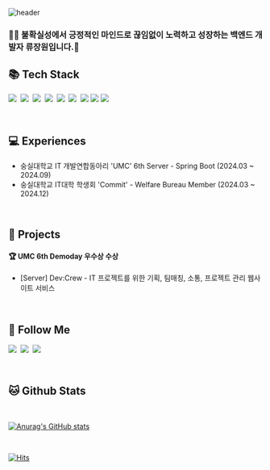 <div align="left">

![header](https://capsule-render.vercel.app/api?type=waving&color=gradient&height=210&section=header&text=JangWon%20Ryu&fontColor=000000&fontSize=70&fontAlign=50&fontAlignY=32&desc=%20&descSize=25&descAlign=75&descAlignY=55)

### 👨‍💻 불확실성에서 긍정적인 마인드로 끊임없이 노력하고 성장하는 백엔드 개발자 류장원입니다.👋
  
 
## 📚 Tech Stack 
<p align="left">
  <img src="https://img.shields.io/badge/Java-007396?style=flat-square&logo=Conda-Forge&logoColor=white"/>&nbsp;
  <img src="https://img.shields.io/badge/Spring-6DB33F?style=flat-square&logo=Spring&logoColor=white"/>&nbsp;
  <img src="https://img.shields.io/badge/SpringBoot-6DB33F?style=flat-square&logo=SpringBoot&logoColor=white"/>&nbsp;
  <img src="https://img.shields.io/badge/C-00599C?style=flat-square&logo=c%2B%2B&logoColor=white"/>&nbsp;
  <img src="https://img.shields.io/badge/Python-3776AB?style=flat-square&logo=Python&logoColor=white"/>&nbsp;
  <img src="https://img.shields.io/badge/Postman-FF6C37?style=flat-square&logo=Postman&logoColor=white"/>&nbsp;
  <img src="https://img.shields.io/badge/Swagger-85EA2D?style=flat-square&logo=swagger&logoColor=white"/>
  <img src="https://img.shields.io/badge/Amazon EC2-FF9900?style=flat-square&logo=Amazon EC2&logoColor=white"/>
  <img src="https://img.shields.io/badge/Amazon S3-569A31?style=flat-square&logo=Amazon S3&logoColor=white"/>
</p>

<br>

## 💻 Experiences
- 숭실대학교 IT 개발연합동아리 'UMC' 6th Server - Spring Boot (2024.03 ~ 2024.09)
- 숭실대학교 IT대학 학생회 'Commit' - Welfare Bureau Member (2024.03 ~ 2024.12)


<br>

## 💫 Projects
#### 🏆 UMC 6th Demoday 우수상 수상
- [Server] Dev:Crew - IT 프로젝트를 위한 기획, 팀매칭, 소통, 프로젝트 관리 웹사이트 서비스



<br>

## 🔎 Follow Me 
<p align="left">
  <a href="https://velog.io/@jangwon/posts"><img src="https://img.shields.io/badge/Velog-20C997?style=flat-square&logo=Velog&logoColor=white"></a>&nbsp
  <a href="https://eggplant-rain-8d0.notion.site/1dd29143b8f9437183bac78cd7a9c1c9?pvs=74"><img src="https://img.shields.io/badge/Portfolio-000000?style=flat-square&logo=Notion&logoColor=white"/></a>&nbsp
  <a href="https://www.instagram.com/j.circle_r/"><img src="https://img.shields.io/badge/Instagram-E4405F?style=flat-square&logo=Instagram&logoColor=white"/></a>
</p>
<br>

## 🐱 Github Stats
<br>

[![Anurag's GitHub stats](https://github-readme-stats.vercel.app/api?username=Jangwon0319&hide_title=true&show_icons=true&include_all_commits=true&disable_animations=true&theme=vue)](https://github.com/anuraghazra/github-readme-stats) 

<br>

[![Hits](https://hits.seeyoufarm.com/api/count/incr/badge.svg?url=https%3A%2F%2Fgithub.com%2FJangwon0319&count_bg=%23E9CEC4&title_bg=%23D992E3&icon=&icon_color=%23E7E7E7&title=hits&edge_flat=false)](https://hits.seeyoufarm.com)

</div>









